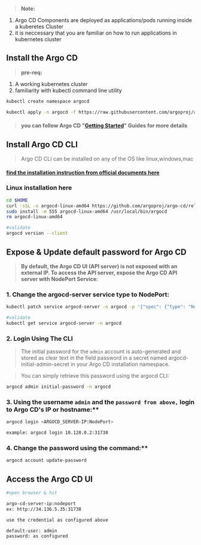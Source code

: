 > **Note:** 
1. Argo CD Components are deployed as applications/pods running inside a kuberetes Cluster 
2. it is neccessary that you are familiar on how to run applications in kubernetes cluster

## Install the Argo CD 

> **pre-req:**
1. A working kubernetes cluster 
2. familiarity with kubectl command line utility 

```sh
kubectl create namespace argocd
```
```sh
kubectl apply -n argocd -f https://raw.githubusercontent.com/argoproj/argo-cd/stable/manifests/install.yaml
```

> #### you can follow Argo CD "[Getting Started](https://argo-cd.readthedocs.io/en/stable/getting_started/)" Guides for more details 


## Install Argo CD CLI

> Argo CD CLI can be installed on any of the OS like linux,windows,mac 

#### [find the installation instruction from official documents here](https://argo-cd.readthedocs.io/en/stable/cli_installation/)

### Linux installation here
```sh
cd $HOME
curl -sSL -o argocd-linux-amd64 https://github.com/argoproj/argo-cd/releases/latest/download/argocd-linux-amd64
sudo install -m 555 argocd-linux-amd64 /usr/local/bin/argocd
rm argocd-linux-amd64
```
```sh
#validate 
argocd version --client
```

## Expose & Update default password for Argo CD 

> **By default, the Argo CD UI (API server) is not exposed with an external IP. To access the API server, expose the Argo CD API server with NodePort Service:**

### 1. Change the argocd-server service type to NodePort:
```sh 
kubectl patch service argocd-server -n argocd -p '{"spec": {"type": "NodePort"}}'
```
```sh
#validate 
kubectl get service argocd-server -n argocd
```

### 2. Login Using The CLI

> The initial password for the `admin` account is auto-generated and stored as clear text in the field password in a secret named argocd-initial-admin-secret in your Argo CD installation namespace. 

> You can simply retrieve this password using the argocd CLI:

```sh 
argocd admin initial-password -n argocd
```

### 3. Using the username `admin` and the `password from above,` login to Argo CD's IP or hostname:**

```sh 
argocd login <ARGOCD_SERVER-IP:NodePort>

example: argocd login 10.128.0.2:31738
```

### 4. Change the password using the command:**
```sh
argocd account update-password
```

## Access the Argo CD UI

```sh 
#open browser & hit 

argo-cd-server-ip:nodeport
ex: http://34.136.5.35:31738

use the credential as configured above 

default-user: admin
password: as configured  
```


